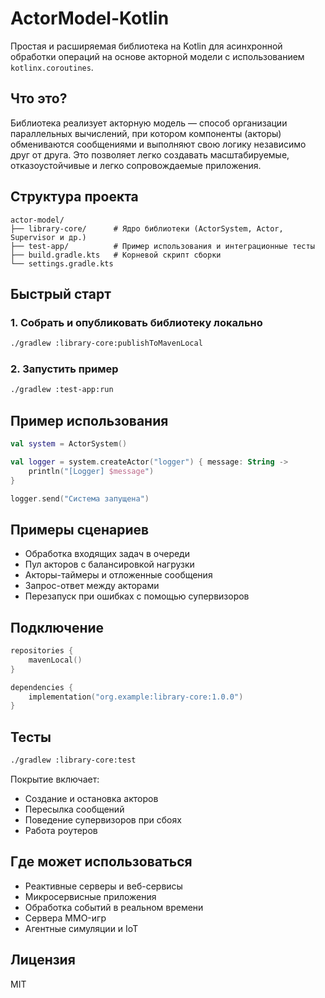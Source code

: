 # ActorModel-Kotlin

Простая и расширяемая библиотека на Kotlin для асинхронной обработки операций на основе акторной модели с использованием `kotlinx.coroutines`.

##  Что это?

Библиотека реализует акторную модель — способ организации параллельных вычислений, при котором компоненты (акторы) обмениваются сообщениями и выполняют свою логику независимо друг от друга. Это позволяет легко создавать масштабируемые, отказоустойчивые и легко сопровождаемые приложения.

##  Структура проекта

```
actor-model/
├── library-core/      # Ядро библиотеки (ActorSystem, Actor, Supervisor и др.)
├── test-app/          # Пример использования и интеграционные тесты
├── build.gradle.kts   # Корневой скрипт сборки
└── settings.gradle.kts
```

##  Быстрый старт

### 1. Собрать и опубликовать библиотеку локально

```bash
./gradlew :library-core:publishToMavenLocal
```

### 2. Запустить пример

```bash
./gradlew :test-app:run
```

##  Пример использования

```kotlin
val system = ActorSystem()

val logger = system.createActor("logger") { message: String ->
    println("[Logger] $message")
}

logger.send("Система запущена")
```

##  Примеры сценариев

- Обработка входящих задач в очереди
- Пул акторов с балансировкой нагрузки
- Акторы-таймеры и отложенные сообщения
- Запрос-ответ между акторами
- Перезапуск при ошибках с помощью супервизоров

##  Подключение

```kotlin
repositories {
    mavenLocal()
}

dependencies {
    implementation("org.example:library-core:1.0.0")
}
```

##  Тесты

```bash
./gradlew :library-core:test
```

Покрытие включает:
- Создание и остановка акторов
- Пересылка сообщений
- Поведение супервизоров при сбоях
- Работа роутеров

##  Где может использоваться

- Реактивные серверы и веб-сервисы
- Микросервисные приложения
- Обработка событий в реальном времени
- Сервера MMO-игр
- Агентные симуляции и IoT

##  Лицензия

MIT
